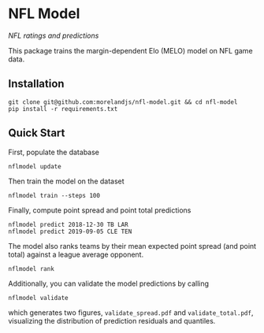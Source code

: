 NFL Model
=========

*NFL ratings and predictions*

This package trains the margin-dependent Elo (MELO) model on NFL game data.

Installation
------------

```
git clone git@github.com:morelandjs/nfl-model.git && cd nfl-model
pip install -r requirements.txt
```

Quick Start
-----------
First, populate the database
```
nflmodel update
```
Then train the model on the dataset
```
nflmodel train --steps 100
```
Finally, compute point spread and point total predictions
```
nflmodel predict 2018-12-30 TB LAR
nflmodel predict 2019-09-05 CLE TEN
```
The model also ranks teams by their mean expected point spread (and point total) against a league average opponent.
```
nflmodel rank
```
Additionally, you can validate the model predictions by calling
```
nflmodel validate
```
which generates two figures, `validate_spread.pdf` and `validate_total.pdf`, visualizing the distribution of prediction residuals and quantiles.
